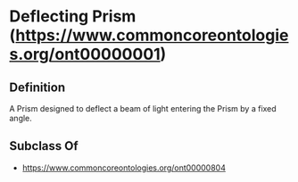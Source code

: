 # Deflecting Prism (https://www.commoncoreontologies.org/ont00000001)

## Definition
A Prism designed to deflect a beam of light entering the Prism by a fixed angle.

## Subclass Of
- https://www.commoncoreontologies.org/ont00000804

